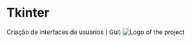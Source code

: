 # Tkinter
Criação de interfaces de usuarios ( Gui)
![Logo of the project](https://miro.medium.com/max/460/1*NXiaAzZrc1BwObP8-TxmJA.png)
